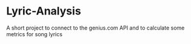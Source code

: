 # Lyric-Analysis
A short project to connect to the genius.com API and to calculate some metrics for song lyrics

